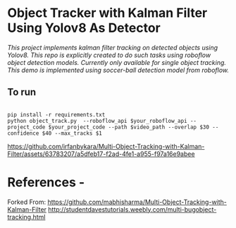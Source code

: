 # Object Tracker with Kalman Filter Using Yolov8 As Detector

*This project implements kalman filter tracking on detected objects using Yolov8. This repo is explicitly created to do such tasks using roboflow object detection models. Currently only available for single object tracking. This demo is implemented using soccer-ball detection model from roboflow.*

## To run

```

pip install -r requirements.txt
python object_track.py  --roboflow_api $your_roboflow_api --project_code $your_project_code --path $video_path --overlap $30 --confidence $40 --max_tracks $1

```




https://github.com/irfanbykara/Multi-Object-Tracking-with-Kalman-Filter/assets/63783207/a5dfeb17-f2ad-4fe1-a955-f97a16e9abee




# References -
Forked From: https://github.com/mabhisharma/Multi-Object-Tracking-with-Kalman-Filter
http://studentdavestutorials.weebly.com/multi-bugobject-tracking.html
